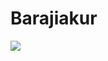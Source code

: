 # Barajiakur
<img src = "https://drive.google.com/uc?id=1Z6NEIfT0wcyOpfjTelu_ISR52-HRBsfE"/>
<a href = "https://barajiakur.netlify.app/"></a>
